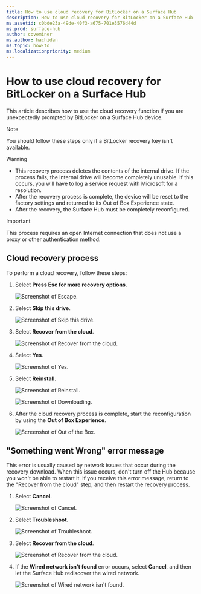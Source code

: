 ```yaml
---
title: How to use cloud recovery for BitLocker on a Surface Hub
description: How to use cloud recovery for BitLocker on a Surface Hub
ms.assetid: c0bde23a-49de-40f3-a675-701e3576d44d
ms.prod: surface-hub
author: coveminer
ms.author: hachidan
ms.topic: how-to
ms.localizationpriority: medium
---
```


# How to use cloud recovery for BitLocker on a Surface Hub

This article describes how to use the cloud recovery function if you are unexpectedly prompted by BitLocker on a Surface Hub device.

> [!NOTE]
> You should follow these steps only if a BitLocker recovery key isn't available.

> [!WARNING]
>
> * This recovery process deletes the contents of the internal drive. If the process fails, the internal drive will become completely unusable. If this occurs, you will have to log a service request with Microsoft for a resolution.
> * After the recovery process is complete, the device will be reset to the factory settings and returned to its Out of Box Experience state.
> * After the recovery, the Surface Hub must be completely reconfigured.

> [!IMPORTANT]
> This process requires an open Internet connection that does not use a proxy or other authentication method.

## Cloud recovery process

To perform a cloud recovery, follow these steps:

1. Select **Press Esc for more recovery options**.

   ![Screenshot of Escape.](images/01-escape.png)

1. Select **Skip this drive**.

   ![Screenshot of Skip this drive.](images/02-skip-this-drive.png)

1. Select **Recover from the cloud**.

   ![Screenshot of Recover from the cloud.](images/03-recover-from-cloud.png)

1. Select **Yes**.

   ![Screenshot of Yes.](images/04-yes.png)

1. Select **Reinstall**.

   ![Screenshot of Reinstall.](images/05a-reinstall.png)

   ![Screenshot of Downloading.](images/05b-downloading.png)

1. After the cloud recovery process is complete, start the reconfiguration by using the **Out of Box Experience**.

   ![Screenshot of Out of the Box.](images/06-out-of-box.png)

## "Something went Wrong" error message

This error is usually caused by network issues that occur during the recovery download. When this issue occurs, don't turn off the Hub because you won't be able to restart it. If you receive this error message, return to the "Recover from the cloud" step, and then restart the recovery process.

1. Select **Cancel**.

   ![Screenshot of Cancel.](images/07-cancel.png)

1. Select **Troubleshoot**.

   ![Screenshot of Troubleshoot.](images/08-troubleshoot.png)

1. Select **Recover from the cloud**.

   ![Screenshot of Recover from the cloud.](images/09-recover-from-cloud2.png)

1. If the **Wired network isn't found** error occurs, select **Cancel**, and then let the Surface Hub rediscover the wired network.

   ![Screenshot of Wired network isn't found.](images/10-cancel.png)
